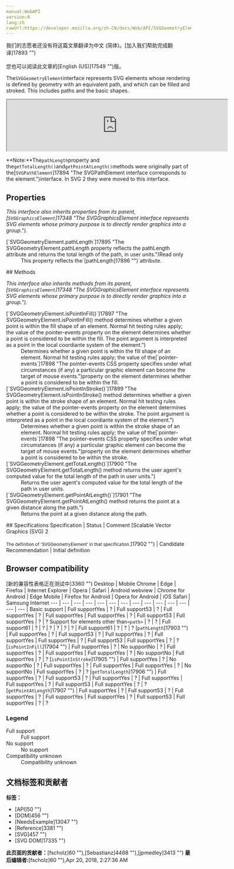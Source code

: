 ```yaml
---
manual:WebAPI
version:0
lang:zh
rawUrl:https://developer.mozilla.org/zh-CN/docs/Web/API/SVGGeometryElement
---
```




<bdi>我们的志愿者还没有将这篇文章翻译为<bdi>中文 (简体)</bdi>。[加入我们帮助完成翻译]17893 "")<br></br>您也可以阅读此文章的[English (US)]17549 "")版。</bdi>






The`SVGGeometryElement`interface represents SVG elements whose rendering is defined by geometry with an equivalent path, and which can be filled and stroked. This includes paths and the basic shapes.

<iframe src='https://mdn.mozillademos.org/en-US/docs/Web/API/SVGGeometryElement$samples/inheritance_diagram?revision=1375634' width='600' height='140'></iframe>

**Note:**The`pathLength`property and the`getTotalLength()`and`getPointAtLength()`methods were originally part of the[`SVGPathElement`]17894 "The SVGPathElement interface corresponds to the <path> element.")interface. In SVG 2 they were moved to this interface.



## Properties<a name="Properties"></a>


<em>This interface also inherits properties from its parent,[`SVGGraphicsElement`]17348 "The SVGGraphicsElement interface represents SVG elements whose primary purpose is to directly render graphics into a group.").</em>

<dl><dt>[`SVGGeometryElement.pathLength`]17895 "The SVGGeometryElement.pathLength property reflects the pathLength attribute and returns the total length of the path, in user units.")Read only</dt><dd>This property reflects the`[pathLength]17896 "")`attribute.</dd></dl>
## Methods<a name="Methods"></a>


<em>This interface also inherits methods from its parent,[`SVGGraphicsElement`]17348 "The SVGGraphicsElement interface represents SVG elements whose primary purpose is to directly render graphics into a group.").</em>

<dl><dt>[`SVGGeometryElement.isPointInFill()`]17897 "The SVGGeometryElement.isPointInFill() method determines whether a given point is within the fill shape of an element. Normal hit testing rules apply; the value of the pointer-events property on the element determines whether a point is considered to be within the fill. The point argument is interpreted as a point in the local coordiante system of the element.")</dt><dd>Determines whether a given point is within the fill shape of an element. Normal hit testing rules apply; the value of the[`pointer-events`]17898 "The  pointer-events CSS property specifies under what circumstances (if any) a particular graphic element can become the target of mouse events.")property on the element determines whether a point is considered to be within the fill.</dd><dt>[`SVGGeometryElement.isPointInStroke()`]17899 "The SVGGeometryElement.isPointInStroke() method determines whether a given point is within the stroke shape of an element. Normal hit testing rules apply; the value of the pointer-events property on the element determines whether a point is considered to be within the stroke. The point argument is interpreted as a point in the local coordiante system of the element.")</dt><dd>Determines whether a given point is within the stroke shape of an element. Normal hit testing rules apply; the value of the[`pointer-events`]17898 "The  pointer-events CSS property specifies under what circumstances (if any) a particular graphic element can become the target of mouse events.")property on the element determines whether a point is considered to be within the stroke.</dd><dt>[`SVGGeometryElement.getTotalLength()`]17900 "The SVGGeometryElement.getTotalLength() method returns the user agent's computed value for the total length of the path in user units.")</dt><dd>Returns the user agent&#39;s computed value for the total length of the path in user units.</dd><dt>[`SVGGeometryElement.getPointAtLength()`]17901 "The SVGGeometryElement.getPointAtLength() method returns the point at a given distance along the path.")</dt><dd>Returns the point at a given distance along the path.</dd></dl>
## Specifications<a name="Specifications"></a>
Specification | Status | Comment 
[Scalable Vector Graphics (SVG) 2<br></br><small>The definition of &#39;SVGGeometryElement&#39; in that specification.</small>]17902 "") | Candidate Recommendation | Initial definition 


## Browser compatibility<a name="Browser_compatibility"></a>
[新的兼容性表格正在测试中<i></i>]3360 "")
<abbr>Desktop<i></i></abbr> | <abbr>Mobile<i></i></abbr> 
<abbr>Chrome<i></i></abbr> | <abbr>Edge<i></i></abbr> | <abbr>Firefox<i></i></abbr> | <abbr>Internet Explorer<i></i></abbr> | <abbr>Opera<i></i></abbr> | <abbr>Safari<i></i></abbr> | <abbr>Android webview<i></i></abbr> | <abbr>Chrome for Android<i></i></abbr> | <abbr>Edge Mobile<i></i></abbr> | <abbr>Firefox for Android<i></i></abbr> | <abbr>Opera for Android<i></i></abbr> | <abbr>iOS Safari<i></i></abbr> | <abbr>Samsung Internet<i></i></abbr> 
 ---  |  ---  |  ---  |  ---  |  ---  |  ---  |  ---  |  ---  |  ---  |  ---  |  ---  |  ---  |  ---  |  ---  | 
Basic support | <abbr>Full support</abbr>Yes | <abbr>?</abbr> | <abbr>Full support</abbr>53 | <abbr>?</abbr> | <abbr>Full support</abbr>Yes | <abbr>?</abbr> | <abbr>Full support</abbr>Yes | <abbr>Full support</abbr>Yes | <abbr>?</abbr> | <abbr>Full support</abbr>53 | <abbr>Full support</abbr>Yes | <abbr>?</abbr> | <abbr>?</abbr> 
Support for elements other than`<path>` | <abbr>?</abbr> | <abbr>?</abbr> | <abbr>Full support</abbr>61 | <abbr>?</abbr> | <abbr>?</abbr> | <abbr>?</abbr> | <abbr>?</abbr> | <abbr>?</abbr> | <abbr>?</abbr> | <abbr>Full support</abbr>61 | <abbr>?</abbr> | <abbr>?</abbr> | <abbr>?</abbr> 
[`pathLength`]17903 "") | <abbr>Full support</abbr>Yes | <abbr>?</abbr> | <abbr>Full support</abbr>53 | <abbr>?</abbr> | <abbr>Full support</abbr>Yes | <abbr>?</abbr> | <abbr>Full support</abbr>Yes | <abbr>Full support</abbr>Yes | <abbr>?</abbr> | <abbr>Full support</abbr>53 | <abbr>Full support</abbr>Yes | <abbr>?</abbr> | <abbr>?</abbr> 
[`isPointInFill`]17904 "") | <abbr>Full support</abbr>Yes | <abbr>?</abbr> | <abbr>No support</abbr>No | <abbr>?</abbr> | <abbr>Full support</abbr>Yes | <abbr>?</abbr> | <abbr>Full support</abbr>Yes | <abbr>Full support</abbr>Yes | <abbr>?</abbr> | <abbr>No support</abbr>No | <abbr>Full support</abbr>Yes | <abbr>?</abbr> | <abbr>?</abbr> 
[`isPointInStroke`]17905 "") | <abbr>Full support</abbr>Yes | <abbr>?</abbr> | <abbr>No support</abbr>No | <abbr>?</abbr> | <abbr>Full support</abbr>Yes | <abbr>?</abbr> | <abbr>Full support</abbr>Yes | <abbr>Full support</abbr>Yes | <abbr>?</abbr> | <abbr>No support</abbr>No | <abbr>Full support</abbr>Yes | <abbr>?</abbr> | <abbr>?</abbr> 
[`getTotalLength`]17906 "") | <abbr>Full support</abbr>Yes | <abbr>?</abbr> | <abbr>Full support</abbr>53 | <abbr>?</abbr> | <abbr>Full support</abbr>Yes | <abbr>?</abbr> | <abbr>Full support</abbr>Yes | <abbr>Full support</abbr>Yes | <abbr>?</abbr> | <abbr>Full support</abbr>53 | <abbr>Full support</abbr>Yes | <abbr>?</abbr> | <abbr>?</abbr> 
[`getPointAtLength`]17907 "") | <abbr>Full support</abbr>Yes | <abbr>?</abbr> | <abbr>Full support</abbr>53 | <abbr>?</abbr> | <abbr>Full support</abbr>Yes | <abbr>?</abbr> | <abbr>Full support</abbr>Yes | <abbr>Full support</abbr>Yes | <abbr>?</abbr> | <abbr>Full support</abbr>53 | <abbr>Full support</abbr>Yes | <abbr>?</abbr> | <abbr>?</abbr> 


### Legend<a name="Legend"></a>
<dl><dt><abbr>Full support</abbr></dt><dd>Full support</dd><dt><abbr>No support</abbr></dt><dd>No support</dd><dt><abbr>Compatibility unknown</abbr></dt><dd>Compatibility unknown</dd></dl>



## 文档标签和贡献者
**标签：**
* [API]50 "")
* [DOM]456 "")
* [NeedsExample]13047 "")
* [Reference]3381 "")
* [SVG]457 "")
* [SVG DOM]17335 "")

**此页面的贡献者：**[fscholz]60 ""),[Sebastianz]4468 ""),[jpmedley]3413 "")
**最后编辑者:**[fscholz]60 ""),<time>Apr 20, 2018, 2:27:36 AM</time>


